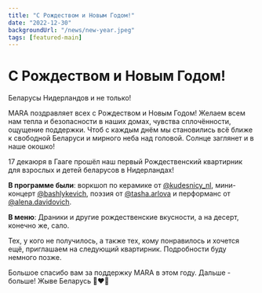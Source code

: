 ```yaml
---
title: "С Рождеством и Новым Годом!"
date: "2022-12-30"
backgroundUrl: "/news/new-year.jpeg"
tags: [featured-main]
---
```


# С Рождеством и Новым Годом!

Беларусы Нидерландов и не только!

MARA поздравляет всех с Рождеством и Новым Годом! Желаем всем нам тепла и безопасности в наших домах,
чувства сплочённости, ощущение поддержки. Чтоб с каждым днём мы становились всё ближе к свободной Беларуси
и мирного неба над головой. Солнце заглянет и в наше окошко!

17 декаюря в Гааге прошёл наш первый Рождественский квартирник для взрослых и детей беларусов в Нидерландах!

**В программе были**: воркшоп по керамике от [@kudesnicy_nl](https://www.instagram.com/kudesnicy_nl/),
мини-концерт [@bashlykevich](https://www.instagram.com/bashlykevich/), 
поэзия от [@tasha.arlova](https://www.instagram.com/tasha.arlova/) и перформанс от
[@alena.davidovich](https://www.instagram.com/alena.davidovich/).

**В меню**: Драники и другие рождественские вкусности, а на десерт, конечно же, сало.

Тех, у кого не получилось, а также тех, кому понравилось и хочется ещё, приглашаем на следующий квартирник.
Подробности буду немного позже.

Большое спасибо вам за поддержку MARA в этом году. Дальше - больше! Жыве Беларусь 🤍❤️🤍
